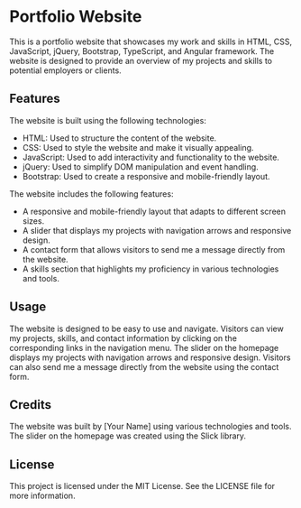 # Portfolio Website

This is a portfolio website that showcases my work and skills in HTML, CSS, JavaScript, jQuery, Bootstrap, TypeScript, and Angular framework. The website is designed to provide an overview of my projects and skills to potential employers or clients.

## Features

The website is built using the following technologies:

- HTML: Used to structure the content of the website.
- CSS: Used to style the website and make it visually appealing.
- JavaScript: Used to add interactivity and functionality to the website.
- jQuery: Used to simplify DOM manipulation and event handling.
- Bootstrap: Used to create a responsive and mobile-friendly layout.

The website includes the following features:

- A responsive and mobile-friendly layout that adapts to different screen sizes.
- A slider that displays my projects with navigation arrows and responsive design.
- A contact form that allows visitors to send me a message directly from the website.
- A skills section that highlights my proficiency in various technologies and tools.


## Usage

The website is designed to be easy to use and navigate. Visitors can view my projects, skills, and contact information by clicking on the corresponding links in the navigation menu. The slider on the homepage displays my projects with navigation arrows and responsive design. Visitors can also send me a message directly from the website using the contact form.

## Credits

The website was built by [Your Name] using various technologies and tools. The slider on the homepage was created using the Slick library.
## License

This project is licensed under the MIT License. See the LICENSE file for more information.
